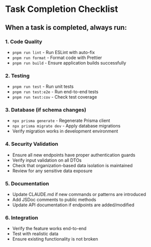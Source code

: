 # Task Completion Checklist

## When a task is completed, always run:

### 1. Code Quality
- `pnpm run lint` - Run ESLint with auto-fix
- `pnpm run format` - Format code with Prettier
- `pnpm run build` - Ensure application builds successfully

### 2. Testing
- `pnpm run test` - Run unit tests
- `pnpm run test:e2e` - Run end-to-end tests
- `pnpm run test:cov` - Check test coverage

### 3. Database (if schema changes)
- `npx prisma generate` - Regenerate Prisma client
- `npx prisma migrate dev` - Apply database migrations
- Verify migration works in development environment

### 4. Security Validation
- Ensure all new endpoints have proper authentication guards
- Verify input validation on all DTOs
- Check that organization-based data isolation is maintained
- Review for any sensitive data exposure

### 5. Documentation
- Update CLAUDE.md if new commands or patterns are introduced
- Add JSDoc comments to public methods
- Update API documentation if endpoints are added/modified

### 6. Integration
- Verify the feature works end-to-end
- Test with realistic data
- Ensure existing functionality is not broken
